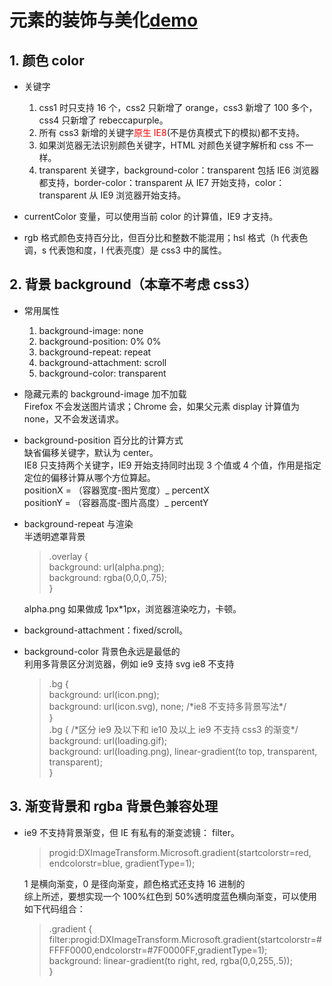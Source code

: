 # 元素的装饰与美化[demo](https://fallingleaves.github.io/css-world/page/第九章-元素的装饰与美化.html)

## 1. 颜色 color

* 关键字

  1.  css1 时只支持 16 个，css2 只新增了 orange，css3 新增了 100 多个，css4 只新增了 rebeccapurple。
  2.  所有 css3 新增的关键字<font color="red">原生 IE8</font>(不是仿真模式下的模拟)都不支持。
  3.  如果浏览器无法识别颜色关键字，HTML 对颜色关键字解析和 css 不一样。
  4.  transparent 关键字，background-color：transparent 包括 IE6 浏览器都支持，border-color：transparent 从 IE7 开始支持，color：transparent 从 IE9 浏览器开始支持。

* currentColor 变量，可以使用当前 color 的计算值，IE9 才支持。
* rgb 格式颜色支持百分比，但百分比和整数不能混用；hsl 格式（h 代表色调，s 代表饱和度，l 代表亮度）是 css3 中的属性。

## 2. 背景 background（本章不考虑 css3）

* 常用属性
  1.  background-image: none
  2.  background-position: 0% 0%
  3.  background-repeat: repeat
  4.  background-attachment: scroll
  5.  background-color: transparent
* 隐藏元素的 background-image 加不加载  
  Firefox 不会发送图片请求；Chrome 会，如果父元素 display 计算值为 none，又不会发送请求。
* background-position 百分比的计算方式  
  缺省偏移关键字，默认为 center。  
  IE8 只支持两个关键字，IE9 开始支持同时出现 3 个值或 4 个值，作用是指定定位的偏移计算从哪个方位算起。  
  positionX = （容器宽度-图片宽度）_ percentX  
  positionY = （容器高度-图片高度）_ percentY
* background-repeat 与渲染  
  半透明遮罩背景

  > .overlay {  
  >  background: url(alpha.png);  
  >  background: rgba(0,0,0,.75);  
  > }

  alpha.png 如果做成 1px\*1px，浏览器渲染吃力，卡顿。

* background-attachment：fixed/scroll。
* background-color 背景色永远是最低的  
  利用多背景区分浏览器，例如 ie9 支持 svg ie8 不支持

  > .bg {  
  > background: url(icon.png);  
  > background: url(icon.svg), none; \/\*ie8 不支持多背景写法*/  
  > }  
  > .bg { \/\*区分 ie9 及以下和 ie10 及以上 ie9 不支持 css3 的渐变*/  
  > background: url(loading.gif);  
  > background: url(loading.png), linear-gradient(to top, transparent, transparent);  
  > }

## 3. 渐变背景和 rgba 背景色兼容处理

* ie9 不支持背景渐变，但 IE 有私有的渐变滤镜：
  filter。

  > progid:DXImageTransform.Microsoft.gradient(startcolorstr=red, endcolorstr=blue, gradientType=1);

  1 是横向渐变，0 是径向渐变，颜色格式还支持 16 进制的  
  综上所述，要想实现一个 100%红色到 50%透明度蓝色横向渐变，可以使用如下代码组合：

  > .gradient {  
  > filter:progid:DXImageTransform.Microsoft.gradient(startcolorstr=#FFFF0000,endcolorstr=#7F0000FF,gradientType=1);  
  > background: linear-gradient(to right, red, rgba(0,0,255,.5));  
  > }
